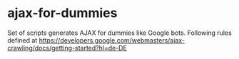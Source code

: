 ajax-for-dummies
================

Set of scripts generates AJAX for dummies like Google bots. Following rules defined at https://developers.google.com/webmasters/ajax-crawling/docs/getting-started?hl=de-DE
